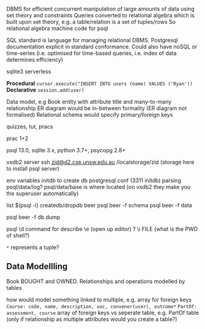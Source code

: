 <!-- SPDX-License-Identifier: zlib-acknowledgement -->
DBMS for efficient concurrent manipulation of large amounts of data using set theory and constraints
Queries converted to relational algebra which is built upon set theory, e.g. a table/relation is a set of tuples/rows
So relational algebra machine code for psql

SQL standard is language for managing relational DBMS. Postgresql documentation explicit in standard conformance.
Could also have noSQL or time-series (i.e. optimised for time-based queries, i.e. index of data determines efficiency) 

sqlite3 serverless

**Procedural**
`cursor.execute("INSERT INTO users (name) VALUES ('Ryan'))`
**Declarative**
`session.add(user)`

Data model, e.g Book entity with attribute title and many-to-many relationship
ER diagram would be in-between formality (ER diagram not formalised)
Relational schema would specify primary/foreign keys

quizzes, tut, pracs

prac 1+2

psql 13.0, sqlite 3.x, python 3.7+, psycopg 2.8+

vxdb2 server
ssh zid@d2.cse.unsw.edu.au
/localstorage/zid (storage here to install psql server)

env variables
initdb to create db
postgresql.conf (3311 initdb)
parsing psql/data/log?
psql/data/base is where located
(on vxdb2 they make you the superuser automatically)

list $(psql -l)
createdb/dropdb beer
psql beer -f schema
psql beer -f data

psql beer -f db.dump

psql \d command for describe
\e (open up editor)
\?
\i FILE (what is the PWD of shell?)

`*` represents a tuple?

## Data Modellling
Book BOUGHT and OWNED. Relationships and operations modelled by tables

how would model something linked to multiple, e.g. array for foreign keys
`Course: code, name, description, uoc, convenor(user), outcome*`
`PartOf: assessment, course`
array of foreign keys vs seperate table, e.g. PartOf table (only if relationship as multiple attributes would you create a table?)
